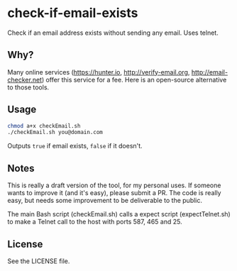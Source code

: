 # check-if-email-exists
Check if an email address exists without sending any email. Uses telnet.

## Why?

Many online services (https://hunter.io, http://verify-email.org, http://email-checker.net) offer this service for a fee. Here is an open-source alternative to those tools.

## Usage

```bash
chmod a+x checkEmail.sh
./checkEmail.sh you@domain.com
```

Outputs `true` if email exists, `false` if it doesn't.

## Notes

This is really a draft version of the tool, for my personal uses. If someone wants to improve it (and it's easy), please submit a PR. The code is really easy, but needs some improvement to be deliverable to the public.

The main Bash script (checkEmail.sh) calls a expect script (expectTelnet.sh) to make a Telnet call to the host with ports 587, 465 and 25.

## License

See the LICENSE file.